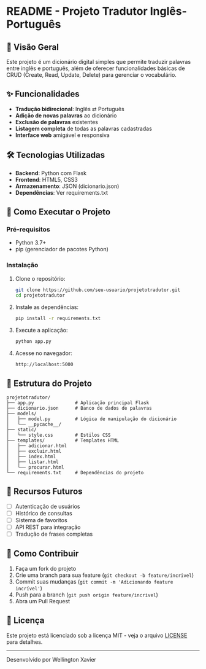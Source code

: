 # README - Projeto Tradutor Inglês-Português

## 📌 Visão Geral
Este projeto é um dicionário digital simples que permite traduzir palavras entre inglês e português, além de oferecer funcionalidades básicas de CRUD (Create, Read, Update, Delete) para gerenciar o vocabulário.

## ✨ Funcionalidades
- **Tradução bidirecional**: Inglês ⇄ Português
- **Adição de novas palavras** ao dicionário
- **Exclusão de palavras** existentes
- **Listagem completa** de todas as palavras cadastradas
- **Interface web** amigável e responsiva

## 🛠️ Tecnologias Utilizadas
- **Backend**: Python com Flask
- **Frontend**: HTML5, CSS3
- **Armazenamento**: JSON (dicionario.json)
- **Dependências**: Ver requirements.txt

## 🚀 Como Executar o Projeto

### Pré-requisitos
- Python 3.7+
- pip (gerenciador de pacotes Python)

### Instalação
1. Clone o repositório:
   ```bash
   git clone https://github.com/seu-usuario/projetotradutor.git
   cd projetotradutor
   ```

2. Instale as dependências:
   ```bash
   pip install -r requirements.txt
   ```

3. Execute a aplicação:
   ```bash
   python app.py
   ```

4. Acesse no navegador:
   ```
   http://localhost:5000
   ```

## 📂 Estrutura do Projeto
```
projetotradutor/
├── app.py               # Aplicação principal Flask
├── dicionario.json      # Banco de dados de palavras
├── models/
│   ├── model.py         # Lógica de manipulação do dicionário
│   └── __pycache__/
├── static/
│   └── style.css        # Estilos CSS
├── templates/           # Templates HTML
│   ├── adicionar.html
│   ├── excluir.html
│   ├── index.html
│   ├── listar.html
│   └── procurar.html
└── requirements.txt     # Dependências do projeto
```

## 🌟 Recursos Futuros
- [ ] Autenticação de usuários
- [ ] Histórico de consultas
- [ ] Sistema de favoritos
- [ ] API REST para integração
- [ ] Tradução de frases completas

## 🤝 Como Contribuir
1. Faça um fork do projeto
2. Crie uma branch para sua feature (`git checkout -b feature/incrivel`)
3. Commit suas mudanças (`git commit -m 'Adicionando feature incrível'`)
4. Push para a branch (`git push origin feature/incrivel`)
5. Abra um Pull Request

## 📄 Licença
Este projeto está licenciado sob a licença MIT - veja o arquivo [LICENSE](LICENSE) para detalhes.

---

Desenvolvido  por Wellington Xavier 